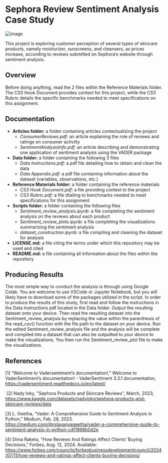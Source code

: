 # Sephora Review Sentiment Analysis Case Study

![image](https://github.com/user-attachments/assets/f713537a-b627-46a6-8ca4-25f08c6fa3bb)

  This project is exploring customer perception of several types of skincare products, namely moisturizer, sunscreens, and cleansers, as prices increase, according to reviews submitted on Sephora’s website through sentiment analysis.

## Overview

Before doing anything, read the 2 files within the Reference Materials folder. The CS3 Hook Document provides context for this project, while the CS3 Rubric details the specific benchmarks needed to meet specifications on this assignment.



## Documentation

- **Articles folder:** a folder containing articles contectualizing the project
  - *ConsumerReviews.pdf:* an article explaining the role of reviews and ratings on consumer activilty
  - *SentimentAnalysisInfo.pdf:* an article describing and demonstrating one application of sentiment analysis using the VADER package
- **Data folder:** a folder containing the following 3 files
  - *Data Instructions.pdf:* a pdf file detailing how to obtain and clean the data
  - *Data Appendix.pdf:* a pdf file containing information about the dataset (variables, observations, etc.)
- **Reference Materials folder:** a folder containing the reference materials
  - *CS3 Hook Document.pdf:* a file providing context to the project
  - *CS3 Rubric.pdf:* a file dtailing to benchmarks needed to meet specifications for this assignment
- **Scripts folder:** a folder containing the following files
  - *Sentiment_review_analysis.ipynb:* a file completing the sentiment analysis on the reviews about each product
  - *Sentiment_review_plots.ipynb:* a file completing the visualizations summarizing the sentiment analysis
  - *dataset_construction.ipynb:* a file compiling and cleaning the dataset for analysis
- **LICENSE.md:** a file citing the terms under which this repository may be used and cited
- **README.md:** a file containing all information about the files within the repository

## Producing Results

The most simple way to conduct the analysis is through using Google Colab. You are welcome to use VSCode or Jupyter Notebook, but you will likely have to download some of the packages utilized in the script. In order to produce the results of this study, first read and follow the instructions in the Data Instructions pdf located in the Data folder. Output the resulting dataset onto your device. Then read the resulting dataset into the Sentiment_review_analysis by replacing the value within the parenthesis of the read_csv() function with the file path to the dataset on your device. Run the edited Sentiment_review_analysis file and the analysis will be complete and compiled into a dataset that can also be outputted to your device to make the visualizations. You then run the Sentiment_review_plot file to make the visualizations.

## References

[1] “Welcome to Vadersentiment’s documentation!,” Welcome to VaderSentiment’s
documentation! - VaderSentiment 3.3.1 documentation,
https://vadersentiment.readthedocs.io/en/latest/

‌
[2] Nady Inky, "Sephora Products and Skincare Reviews", March, 2023, https://www.kaggle.com/datasets/nadyinky/sephora-products-and-skincare-reviews/data

[3] L. Geetha, “Vader: A Comprehensive Guide to Sentiment Analysis in Python,” Medium, Feb. 28, 2023. https://medium.com/@rslavanyageetha/vader-a-comprehensive-guide-to-sentiment-analysis-in-python-c4f1868b0d2e

[4] Dima Raketa, “How Reviews And Ratings Affect Clients’ Buying Decisions,” Forbes, Aug. 12, 2024. Available: https://www.forbes.com/councils/forbesbusinessdevelopmentcouncil/2024/07/11/how-reviews-and-ratings-affect-clients-buying-decisions/
‌
